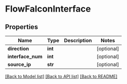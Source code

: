 # FlowFalconInterface

## Properties
Name | Type | Description | Notes
------------ | ------------- | ------------- | -------------
**direction** | **int** |  | [optional] 
**interface_num** | **int** |  | [optional] 
**source_ip** | **str** |  | [optional] 

[[Back to Model list]](../README.md#documentation-for-models) [[Back to API list]](../README.md#documentation-for-api-endpoints) [[Back to README]](../README.md)


